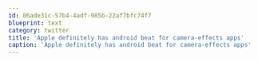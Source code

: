 ```yaml
---
id: 06ade31c-57b4-4adf-985b-22af7bfc74f7
blueprint: text
category: twitter
title: 'Apple definitely has android beat for camera-effects apps'
caption: 'Apple definitely has android beat for camera-effects apps'
---
```

